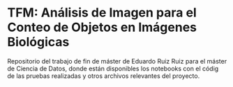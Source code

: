 # TFM: Análisis de Imagen para el Conteo de Objetos en Imágenes Biológicas
Repositorio del trabajo de fin de máster de Eduardo Ruiz Ruiz para el máster de Ciencia de Datos, donde están disponibles los notebooks con el códig de las pruebas realizadas y otros archivos relevantes del proyecto.
